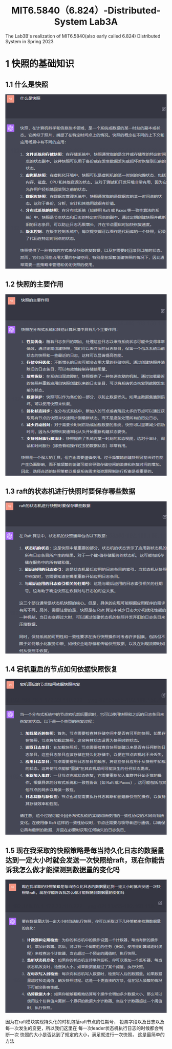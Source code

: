<h1 align="center">MIT6.5840（6.824）-Distributed-System Lab3A</h1>

The Lab3B's realization of MIT6.5840(also early called 6.824) Distributed System in Spring 2023

# 1 快照的基础知识

## 1.1 什么是快照
![img_3.png](img_3.png)
## 1.2 快照的主要作用
![img_1.png](img_1.png)
## 1.3 raft的状态机进行快照时要保存哪些数据
![img.png](img.png)

## 1.4 宕机重启的节点如何依据快照恢复
![img_2.png](img_2.png)

## 1.5 现在我采取的快照策略是每当持久化日志的数据量达到一定大小时就会发送一次快照给raft，现在你能告诉我怎么做才能探测到数据量的变化吗
![img_4.png](img_4.png)

因为在raft模块实现持久化的时机包括raft节点的任期号，
投票字段以及日志以及每一次发生的变更，所以我们这里在
每一次leader状态机执行日志的时候都会判断一次
快照的大小是否达到了规定的大小，满足就进行一次快照，
这是最简单的方法